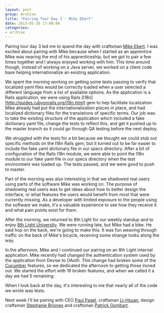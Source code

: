 ```yaml
---
layout: post
group: Archive
title: "Pairing Tour Day 3 - Mike Ebert"
date: 2013-05-20 17:00:00
categories:
- archive
---
```


Pairing tour day 3 led me to spend the day with craftsman [Mike Ebert](http://www.8thlight.com/our-team/mike-ebert). I was excited about pairing with Mike because when I started as an apprentice Mike was nearing the end of his apprenticeship, but we got to pair a few times together and I always enjoyed working with him. This time around though, instead of working on a Java server, we worked on a client code base helping internationalize an existing application.

We spent the morning working on getting some tests passing to verify that localized yaml files would be correctly loaded when a user selected a different language from a list of available options. As the application is a Rails application, we were using Rails [I18n][http://guides.rubyonrails.org/i18n.html] gem to hep facilitate localization. Mike already had put the internationalization pieces in place, and had localized dictionary files for the translations of specific terms. Our job was to take the existing structure of the application which included a fake dictionary yaml file, change the tests to reflect this, and get it pushed up to the master branch so it could go through QA testing before the next deploy.

We struggled with the tests for a bit because we thought we could stub out specific methods on the I18n Rails gem, but it turned out to be far easier to include the fake yaml dictionary file in our specs directory. After a bit of configuration of the Rails I18n module, we were able to point the I18n module to our fake yaml file in our specs directory when the test environment was loaded up. The tests passed, and we were good to push to master.

Part of the morning was also interesting in that we shadowed real users using parts of the software Mike was working on. The purpose of shadowing real users was to get ideas about how to better design the interface, or what features the users would benefit from most that were currently missing. As a developer with limited exposure to the people using the software we make, it's a valuable experience to see how they receive it and what pain points exist for them.

After the morning, we returned to 8th Light for our weekly standup and to enjoy [8th Light University](http://university.8thlight.com/). We were running late, but Mike had a bike. He said hop on the back, we're going to make this. It was fun weaving through traffic on the back of Mike's bicycle, receiving some strange looks along the way.

In the afternoon, Mike and I continued our pairing on an 8th Light internal application. Mike recently had changed the authentication system used by the application from Devise to OAuth. This change had broken some of the [Cucumber](http://cukes.info/) features, so we dedicated the afternoon to getting those ironed out. We started the effort with 19 broken features, and when we called it a day we had 5 remaining.

When I look back at the day, it's interesting to me that nearly all of the code we wrote was tests.

Next week I'll be pairing with CEO [Paul Pagel](http://www.8thlight.com/our-team/paul-pagel), craftsman [Li-Hsuan](http://www.8thlight.com/our-team/lihsuan-lung), design craftsman [Stephanie Briones](http://www.8thlight.com/our-team/stephanie-briones) and craftsman [Patrick Gombart](http://www.8thlight.com/our-team/patrick-gombert).
